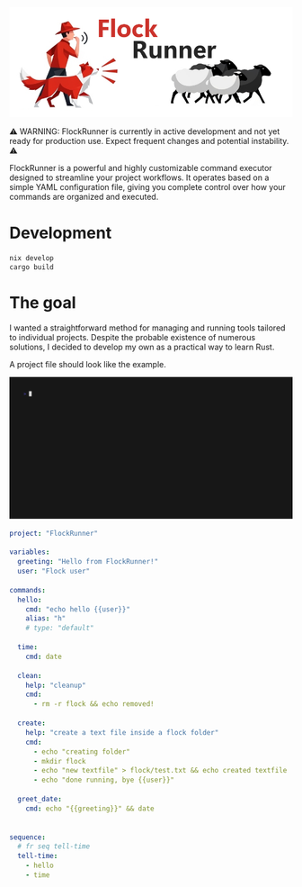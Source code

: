 ![FlockRunner logo](./logo.png)

⚠️ WARNING: FlockRunner is currently in active development and not yet ready for production use. Expect frequent changes and potential instability. ⚠️

FlockRunner is a powerful and highly customizable command executor designed to streamline your project workflows. It operates based on a simple YAML configuration file, giving you complete control over how your commands are organized and executed.

# Development

```
nix develop
cargo build
```

# The goal

I wanted a straightforward method for managing and running tools tailored to individual projects. Despite the probable existence of numerous solutions, I decided to develop my own as a practical way to learn Rust.

A project file should look like the example.

![example with the config bellow](./vhs/example.gif)
```yaml
project: "FlockRunner"

variables:
  greeting: "Hello from FlockRunner!"
  user: "Flock user"

commands:
  hello:
    cmd: "echo hello {{user}}"
    alias: "h"
    # type: "default"

  time:
    cmd: date

  clean:
    help: "cleanup"
    cmd:
      - rm -r flock && echo removed!

  create:
    help: "create a text file inside a flock folder"
    cmd:
      - echo "creating folder"
      - mkdir flock
      - echo "new textfile" > flock/test.txt && echo created textfile
      - echo "done running, bye {{user}}"

  greet_date:
    cmd: echo "{{greeting}}" && date


sequence:
  # fr seq tell-time
  tell-time:
    - hello
    - time
```
